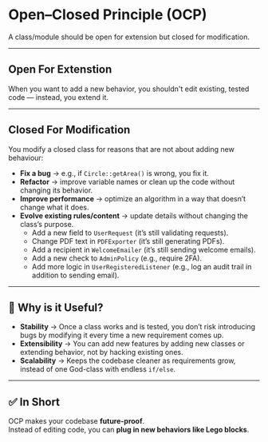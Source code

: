 # Open–Closed Principle (OCP)

A class/module should be open for extension but closed for modification.

---

## Open For Extenstion  

When you want to add a new behavior, you shouldn't edit existing, tested code — instead, you extend it.

---

## Closed For Modification

You modify a closed class for reasons that are not about adding new behaviour:

- **Fix a bug** → e.g., if `Circle::getArea()` is wrong, you fix it.  
- **Refactor** → improve variable names or clean up the code without changing its behavior.  
- **Improve performance** → optimize an algorithm in a way that doesn’t change what it does. 
- **Evolve existing rules/content** → update details without changing the class’s purpose.  
  - Add a new field to `UserRequest` (it’s still validating requests).  
  - Change PDF text in `PDFExporter` (it’s still generating PDFs).  
  - Add a recipient in `WelcomeEmailer` (it’s still sending welcome emails).  
  - Add a new check to `AdminPolicy` (e.g., require 2FA).  
  - Add more logic in `UserRegisteredListener` (e.g., log an audit trail in addition to sending email).  

---

## 🚀 Why is it Useful?

- **Stability** → Once a class works and is tested, you don’t risk introducing bugs by modifying it every time a new requirement comes up.  
- **Extensibility** → You can add new features by adding new classes or extending behavior, not by hacking existing ones.  
- **Scalability** → Keeps the codebase cleaner as requirements grow, instead of one God-class with endless `if/else`.

---

## ✅ In Short

OCP makes your codebase **future-proof**.  
Instead of editing code, you can **plug in new behaviors like Lego blocks**.
